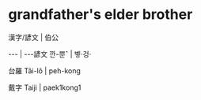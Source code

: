 # grandfather's elder brother

漢字/諺文 | 伯公

--- | ---諺文 깐-뿐ˆ | 벻·겅·

台羅 Tâi-lô | peh-kong

戴字 Taiji | paek1kong1

